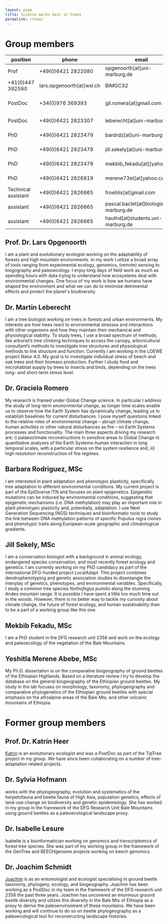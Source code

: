 ```yaml
---
layout: page
title: Science works best in teams
permalink: /team/
---
```

# Group members

position | phone | email | room | street | zipcode | city 
--- | -------------------- | ----------------------------------- | --------- | ----------------------- | -------- | --- 
Prof | +49(0)6421 2822080 | opgenoorth[at]uni-marburg.de | C2063 | Karl-von-Frisch-Str.7 | D35043 | Marburg 
| +41(0)447 392590 | lars.opgenoorth[at]wsl.ch | BiMGC32 | Zürcherstrasse-111 | CH8903 | Birmensdorf 
PostDoc | +34(0)976 369393 | gil.romera[at]gmail.com | external | Avda Montañana-1005 | E50080 | Zaragoza 
PostDoc | +49(0)6421 2823307 | leberecht[at]uni-marburg.de | C2064 | Karl-von-Frisch-Str.8 | D35043 | Marburg 
PhD | +49(0)6421 2823479 | bardrdz[at]uni-marburg.de | C2062 | Karl-von-Frisch-Str.8 | D35043 | Marburg 
PhD | +49(0)6421 2823479 | jill.sekely[at]uni-marburg.de | C2062 | Karl-von-Frisch-Str.8 | D35043 | Marburg 
PhD | +49(0)6421 2823479 | mekbib_fekadu[at]]yahoo.com | C2072 | Karl-von-Frisch-Str.8 | D35043 | Marburg 
PhD | +49(0)6421 2826819 | merene73et[at]yahoo.ca | C2072 | Karl-von-Frisch-Str.8 | D35043 | Marburg 
Technical assistant | +49(0)6421 2826665 | froehlis[at]gmail.com | C2065 | Karl-von-Frisch-Str.8 | D35043 | Marburg 
assistant | +49(0)6421 2826665 | pascal.baclet[at]biologie.uni-marburg.de | C4017 | Karl-von-Frisch-Str.8 | D35043 | Marburg 
assistant | +49(0)6421 2826665 | hauthd[at]students.uni-marburg.de | C2065 | Karl-von-Frisch-Str.8 | D35043 | Marburg 

## Prof. Dr. Lars Opgenoorth 
I am a plant and evolutionary ecologist working on the adaptability of forests and high mountain environments. In my work I utilize a broad array of tools ranging from experimental ecology, genomics, (remote) sensing to biogography and paleoecology. I enjoy long days of field work as much as spending hours with data trying to understand how ecosystems deal with environmental changes. One focus of my work is how we humans have shaped the environment and what we can do to minimize detrimental effects and protect the planet's biodiversity.

## Dr. Martin Leberecht
I am a tree biologist working on trees in forests and urban environments. My interests are how trees react to environmental stresses and interactions with other organisms and how they maintain their mechanical and physiological stability. To study trees, I use a broad spectrum of methods, like arborist’s tree climbing techniques to access the canopy, arboricultural consultant’s methods to investigate tree structures and physiological methods to link structure and function. Currently I am working in the LOEWE project Natur 4.0. My goal is to investigate individual stress of beech and oak trees and their biomass production. Further I study food and microhabitat supply by trees to insects and birds, depending on the trees long- and short-term stress level.  

## Dr. Graciela Romero 
My research is framed under Global Change science. In particular I address the study of long-term environmental change, as longer time scales enable us to observe how the Earth System has dynamically change, leading us to establish baselines for current disturbances. I pose myself questions linked to the relative roles of environmental change – abrupt climate change, human activities or other natural disturbances as fire – on Earth Systems processes and functionality. The main three aspects driving my research are: i) palaeoclimate reconstructions in sensitive areas to Global Change ii) quantitative analyses of the Earth Systems-human interaction in long temporal scales, with a particular stress on the system resilience and, iii) high resolution reconstruction of fire regimes. 

## Barbara Rodriguez, MSc
I am interested in plant adaptation and phenotypic plasticity, specifically tree adaptation to different environmental conditions.
My current project is part of the EpiDiverse ITN and focuses on plant epigenetics. Epigenetic mutations can be induced by environmental conditions, suggesting that epigenetic mechanisms (i.e. DNA methylation) may play an important role in plant phenotypic plasticity and, potentially, adaptation.  I use Next Generation Sequencing (NGS) techniques and bioinformatic tools to study the link between DNA methylation patterns of specific Populus nigra clones and phenotypic traits along European-scale geographic and climatological gradients. 

## Jill Sekely, MSc
I am a conservation biologist with a background in animal ecology, endangered species conservation, and most recently forest ecology and genetics. I am currently working on my PhD candidacy as part of the international DFG-funded project LocalAdapt. This project combines dendrophenotyping and genetic association studies to disentangle the interplay of genetics, phenotypes, and environmental variables. Specifically, I study a common tree species *Nothofagus pumilio* along the stunning Andes mountain range. It is possible I have spent a little too much time out in the woods. However, there is no better way to tackle my curiosity about climate change, the future of forest ecology, and human sustainability than to be a part of a working group like this one.

## Mekbib Fekadu, MSc
I am a PhD student in the DFG research unit 2358 and work on the ecology and paleoecology of the vegetation of the Bale Mountains.

## Yeshitla Merene Abebe, MSc
My Ph.D. dissertation is on the comparative biogeography of ground beetles of the Ethiopian Highlands. Based on a literature review I try to develop the database on the general biogeography of the Ethiopian ground beetles.  My study in the lab focuses on morphology, taxonomy, phylogeography and comparative phylogenetics of the Ethiopian ground beetles with special emphasis on the afroalpine areas of the Bale Mts. and other volcanic mountains of Ethiopia. 

# Former group members

## Prof. Dr. Katrin Heer
[Katrin](https://www.uni-marburg.de/fb17/fachgebiete/naturschutz/naturschutzbiologie/staff/academic-staff/katrin?language_sync=1) is an evolutionary ecologist and was a PostDoc as part of the TipTree project in my group. We have since been collaborating on a number of tree-adaptation related projects.

## Dr. Sylvia Hofmann
works with the phylogeography, evolution and systematics of the herpetofauna and beetle fauna of High Asia, population genetics, effects of land-use change on biodiversity and genetic epidemiology. She has worked in my group in the framework of the DFG Research Unit Bale Mountains using ground beetles as a paleoecological landscape proxy.

## Dr. Isabelle Lesure
Isabelle is a bioinformatician working on genomics and transcriptomics of forest tree species. She was part of my working group in the framework of the GenTree and BEECHgenome projects working on beech genomics. 

## Dr. Joachim Schmidt 
[Joachim](https://www.zoologie.uni-rostock.de/team/mitarbeitende/dr-joachim-schmidt/) is as an entomologist and ecologist specialising in ground beetle taxonomy, phylogeny, ecology, and biogeography. Joachim has been working as a PostDoc in my team in the framework of the DFG research unit 2358 the past three years. Joachim has uncovered an enormous ground beetle diversity and utlizes this diversity in the Bale Mts of Ethiopia as a proxy to derive the paleoenvironment of these mountains. We have been working and will continue to do so on beetle phylogeography as a paleoecological tool for reconstructing landscape histories.
